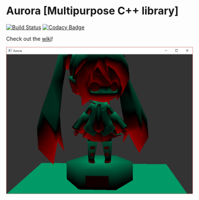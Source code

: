 # Aurora [Multipurpose C++ library]
[![Build Status](https://travis-ci.org/MegaMilkX/Aurora.svg?branch=master)](https://travis-ci.org/MegaMilkX/Aurora)
[![Codacy Badge](https://api.codacy.com/project/badge/Grade/c668af254c784907aa8860ddf628ea7a)](https://www.codacy.com/app/MegaMilkX/Aurora?utm_source=github.com&amp;utm_medium=referral&amp;utm_content=MegaMilkX/Aurora&amp;utm_campaign=Badge_Grade)

Check out the [wiki](https://megamilkx.github.io/Aurora/)!

![Screenshot](/docs/index_pic.jpg)
